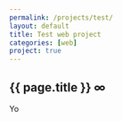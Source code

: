 ```yaml
---
permalink: /projects/test/
layout: default
title: Test web project
categories: [web]
project: true
---
```


<div id="body">   
	<h2>{{ page.title }} <a style="text-decoration:none" class="permalink" href="{{ page.url }}">∞</a></h2>
	<div class="text item">
			Yo
	</div>
</div>
